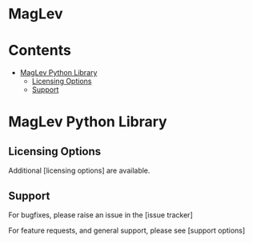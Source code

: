 
MagLev
======

Contents
========

* [MagLev Python Library](#maglev-python-library)
	* [Licensing Options](#licensing-options)
	* [Support](#support)

# MagLev Python Library

## Licensing Options


Additional [licensing options] are available. 
## Support


For bugfixes, please raise an issue in the [issue tracker]

For feature requests, and general support, please see [support options]